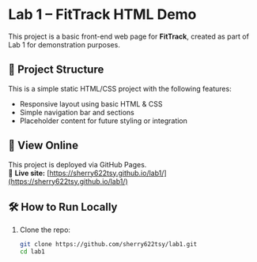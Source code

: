 # Lab 1 – FitTrack HTML Demo

This project is a basic front-end web page for **FitTrack**, created as part of Lab 1 for demonstration purposes.

## 📁 Project Structure

This is a simple static HTML/CSS project with the following features:

- Responsive layout using basic HTML & CSS
- Simple navigation bar and sections
- Placeholder content for future styling or integration

## 🚀 View Online

This project is deployed via GitHub Pages.  
🔗 **Live site:** [https://sherry622tsy.github.io/lab1/](https://sherry622tsy.github.io/lab1/)

## 🛠 How to Run Locally

1. Clone the repo:
   ```bash
   git clone https://github.com/sherry622tsy/lab1.git
   cd lab1
